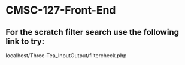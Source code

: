 # CMSC-127-Front-End

## For the scratch filter search use the following link to try:
localhost/Three-Tea_InputOutput/filtercheck.php
